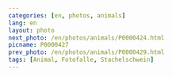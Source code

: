```yaml
---
categories: [en, photos, animals]
lang: en
layout: photo
next_photo: /en/photos/animals/P0000424.html
picname: P0000427
prev_photo: /en/photos/animals/P0000429.html
tags: [Animal, Fotofalle, Stachelschwein]
---
```

